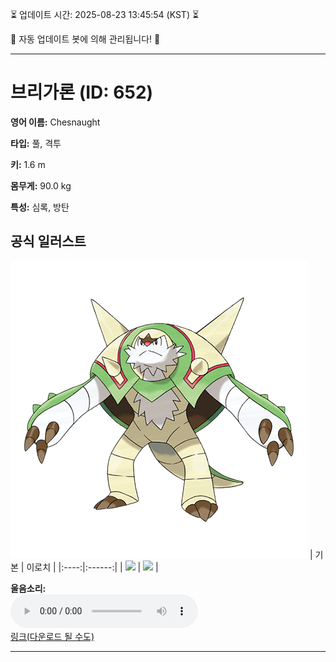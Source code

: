 
⏳ 업데이트 시간: 2025-08-23 13:45:54 (KST) ⏳

🤖 자동 업데이트 봇에 의해 관리됩니다! 🤖

---

# 브리가론 (ID: 652)
**영어 이름:** Chesnaught

**타입:** 풀, 격투

**키:** 1.6 m

**몸무게:** 90.0 kg

**특성:** 심록, 방탄

## 공식 일러스트
![](https://raw.githubusercontent.com/PokeAPI/sprites/master/sprites/pokemon/other/official-artwork/652.png)
| 기본 | 이로치 |
|:----:|:------:|
| <img src="http://play.pokemonshowdown.com/sprites/ani/chesnaught.gif" width="200"> | <img src="http://play.pokemonshowdown.com/sprites/ani-shiny/chesnaught.gif" width="200"> |

**울음소리:**<br><audio controls src="https://raw.githubusercontent.com/PokeAPI/cries/main/cries/pokemon/latest/652.ogg"></audio><br> [링크(다운로드 될 수도)](https://raw.githubusercontent.com/PokeAPI/cries/main/cries/pokemon/latest/652.ogg)


---
